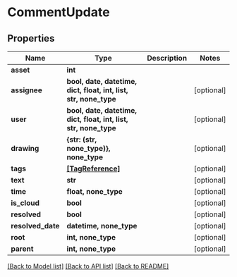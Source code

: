 # CommentUpdate


## Properties

Name | Type | Description | Notes
------------ | ------------- | ------------- | -------------
**asset** | **int** |  | 
**assignee** | **bool, date, datetime, dict, float, int, list, str, none_type** |  | [optional] 
**user** | **bool, date, datetime, dict, float, int, list, str, none_type** |  | [optional] 
**drawing** | **{str: (str, none_type)}, none_type** |  | [optional] 
**tags** | [**[TagReference]**](TagReference.md) |  | [optional] 
**text** | **str** |  | [optional] 
**time** | **float, none_type** |  | [optional] 
**is_cloud** | **bool** |  | [optional] 
**resolved** | **bool** |  | [optional] 
**resolved_date** | **datetime, none_type** |  | [optional] 
**root** | **int, none_type** |  | [optional] 
**parent** | **int, none_type** |  | [optional] 

[[Back to Model list]](../#documentation-for-models) [[Back to API list]](../#documentation-for-api-endpoints) [[Back to README]](../)


